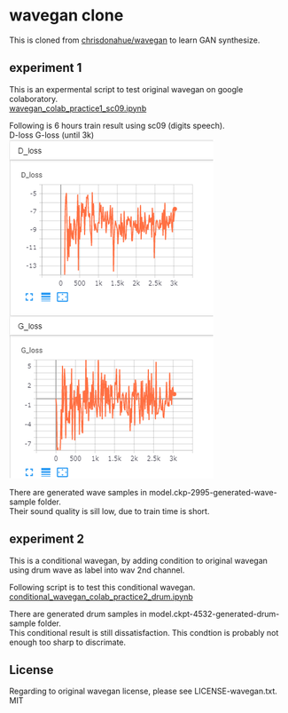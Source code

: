 #  wavegan clone   

This is cloned from  [chrisdonahue/wavegan](https://github.com/chrisdonahue/wavegan) to learn GAN synthesize.  


## experiment 1 

This is an expermental script to test original wavegan on google colaboratory.   
[wavegan_colab_practice1_sc09.ipynb](https://colab.research.google.com/github/shun60s/wavegan-clone/blob/master/wavegan_colab_practice1_sc09.ipynb)  

Following is 6 hours train result using sc09 (digits speech).  
D-loss G-loss (until 3k)  
![D-loss G-loss](waveGAN-SC09-D-Loss-G-Loss___until_3k.png)  
  
There are generated wave samples in model.ckp-2995-generated-wave-sample folder.  
Their sound quality is sill low, due to train time is short.  
  
  
## experiment 2  

This is a conditional wavegan, by adding condition to original wavegan using drum wave as label into wav 2nd channel.  

Following script is to test this conditional wavegan.   
[conditional_wavegan_colab_practice2_drum.ipynb](https://colab.research.google.com/github/shun60s/wavegan-clone/blob/master/conditional_wavegan_colab_practice2_drum.ipynb)  

There are generated drum samples in model.ckpt-4532-generated-drum-sample folder.  
This conditional result is still dissatisfaction. This condtion is probably not enough too sharp to discrimate.  


## License  

Regarding to original wavegan license, please see LICENSE-wavegan.txt.  
MIT  

